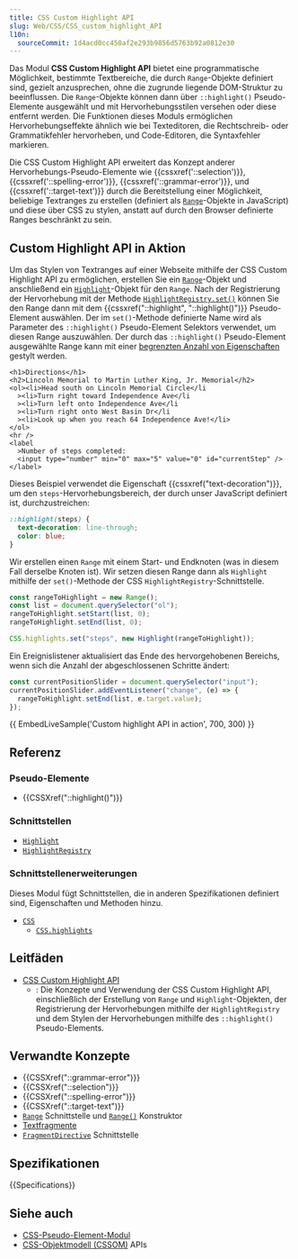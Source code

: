 ```yaml
---
title: CSS Custom Highlight API
slug: Web/CSS/CSS_custom_highlight_API
l10n:
  sourceCommit: 1d4acd0cc450af2e293b9856d5763b92a0812e30
---
```


Das Modul **CSS Custom Highlight API** bietet eine programmatische Möglichkeit, bestimmte Textbereiche, die durch `Range`-Objekte definiert sind, gezielt anzusprechen, ohne die zugrunde liegende DOM-Struktur zu beeinflussen. Die `Range`-Objekte können dann über `::highlight()` Pseudo-Elemente ausgewählt und mit Hervorhebungsstilen versehen oder diese entfernt werden. Die Funktionen dieses Moduls ermöglichen Hervorhebungseffekte ähnlich wie bei Texteditoren, die Rechtschreib- oder Grammatikfehler hervorheben, und Code-Editoren, die Syntaxfehler markieren.

Die CSS Custom Highlight API erweitert das Konzept anderer Hervorhebungs-Pseudo-Elemente wie {{cssxref('::selection')}}, {{cssxref('::spelling-error')}}, {{cssxref('::grammar-error')}}, und {{cssxref('::target-text')}} durch die Bereitstellung einer Möglichkeit, beliebige Textranges zu erstellen (definiert als [`Range`](/de/docs/Web/API/Range)-Objekte in JavaScript) und diese über CSS zu stylen, anstatt auf durch den Browser definierte Ranges beschränkt zu sein.

## Custom Highlight API in Aktion

Um das Stylen von Textranges auf einer Webseite mithilfe der CSS Custom Highlight API zu ermöglichen, erstellen Sie ein [`Range`](/de/docs/Web/API/Range)-Objekt und anschließend ein [`Highlight`](/de/docs/Web/API/Highlight)-Objekt für den `Range`. Nach der Registrierung der Hervorhebung mit der Methode [`HighlightRegistry.set()`](/de/docs/Web/API/HighlightRegistry/set) können Sie den Range dann mit dem {{cssxref("::highlight", "::highlight()")}} Pseudo-Element auswählen. Der im `set()`-Methode definierte Name wird als Parameter des `::highlight()` Pseudo-Element Selektors verwendet, um diesen Range auszuwählen. Der durch das `::highlight()` Pseudo-Element ausgewählte Range kann mit einer [begrenzten Anzahl von Eigenschaften](/de/docs/Web/CSS/::highlight#allowable_properties) gestylt werden.

```html-nolint hidden
<h1>Directions</h1>
<h2>Lincoln Memorial to Martin Luther King, Jr. Memorial</h2>
<ol><li>Head south on Lincoln Memorial Circle</li
  ><li>Turn right toward Independence Ave</li
  ><li>Turn left onto Independence Ave</li
  ><li>Turn right onto West Basin Dr</li
  ><li>Look up when you reach 64 Independence Ave!</li>
</ol>
<hr />
<label
  >Number of steps completed:
  <input type="number" min="0" max="5" value="0" id="currentStep" />
</label>
```

Dieses Beispiel verwendet die Eigenschaft {{cssxref("text-decoration")}}, um den `steps`-Hervorhebungsbereich, der durch unser JavaScript definiert ist, durchzustreichen:

```css
::highlight(steps) {
  text-decoration: line-through;
  color: blue;
}
```

Wir erstellen einen `Range` mit einem Start- und Endknoten (was in diesem Fall derselbe Knoten ist). Wir setzen diesen Range dann als `Highlight` mithilfe der `set()`-Methode der CSS `HighlightRegistry`-Schnittstelle.

```js
const rangeToHighlight = new Range();
const list = document.querySelector("ol");
rangeToHighlight.setStart(list, 0);
rangeToHighlight.setEnd(list, 0);

CSS.highlights.set("steps", new Highlight(rangeToHighlight));
```

Ein Ereignislistener aktualisiert das Ende des hervorgehobenen Bereichs, wenn sich die Anzahl der abgeschlossenen Schritte ändert:

```js
const currentPositionSlider = document.querySelector("input");
currentPositionSlider.addEventListener("change", (e) => {
  rangeToHighlight.setEnd(list, e.target.value);
});
```

{{ EmbedLiveSample('Custom highlight API in action', 700, 300) }}

## Referenz

### Pseudo-Elemente

- {{CSSXref("::highlight()")}}

### Schnittstellen

- [`Highlight`](/de/docs/Web/API/Highlight)
- [`HighlightRegistry`](/de/docs/Web/API/HighlightRegistry)

### Schnittstellenerweiterungen

Dieses Modul fügt Schnittstellen, die in anderen Spezifikationen definiert sind, Eigenschaften und Methoden hinzu.

- [`CSS`](/de/docs/Web/API/CSS)
  - [`CSS.highlights`](/de/docs/Web/API/CSS/highlights_static)

## Leitfäden

- [CSS Custom Highlight API](/de/docs/Web/API/CSS_Custom_Highlight_API#concepts_and_usage)
  - : Die Konzepte und Verwendung der CSS Custom Highlight API, einschließlich der Erstellung von `Range` und `Highlight`-Objekten, der Registrierung der Hervorhebungen mithilfe der `HighlightRegistry` und dem Stylen der Hervorhebungen mithilfe des `::highlight()` Pseudo-Elements.

## Verwandte Konzepte

- {{CSSXref("::grammar-error")}}
- {{CSSXref("::selection")}}
- {{CSSXref("::spelling-error")}}
- {{CSSXref("::target-text")}}
- [`Range`](/de/docs/Web/API/Range) Schnittstelle und [`Range()`](/de/docs/Web/API/Range/Range) Konstruktor
- [Textfragmente](/de/docs/Web/URI/Reference/Fragment/Text_fragments)
- [`FragmentDirective`](/de/docs/Web/API/FragmentDirective) Schnittstelle

## Spezifikationen

{{Specifications}}

## Siehe auch

- [CSS-Pseudo-Element-Modul](/de/docs/Web/CSS/CSS_pseudo-elements)
- [CSS-Objektmodell (CSSOM)](/de/docs/Web/API/CSS_Object_Model) APIs

